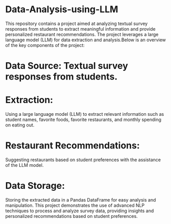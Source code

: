# Data-Analysis-using-LLM
This repository contains a project aimed at analyzing textual survey responses from students to extract meaningful information and provide personalized restaurant recommendations. The project leverages a large language model (LLM) for data extraction and analysis.Below is an overview of the key components of the project:

# Data Source: Textual survey responses from students.
# Extraction:
Using a large language model (LLM) to extract relevant information such as student names, favorite foods, favorite restaurants, and monthly spending on eating out.
# Restaurant Recommendations: 
Suggesting restaurants based on student preferences with the assistance of the LLM model.
# Data Storage: 
Storing the extracted data in a Pandas DataFrame for easy analysis and manipulation.
This project demonstrates the use of advanced NLP techniques to process and analyze survey data, providing insights and personalized recommendations based on student preferences.

